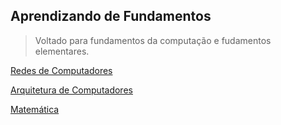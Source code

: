 ## Aprendizando de Fundamentos

>Voltado para fundamentos da computação e fudamentos elementares.

[Redes de Computadores](Computer_networks/index.md)

[Arquitetura de Computadores](Computer_architecture/index.md)

[Matemática](Math/index.md)